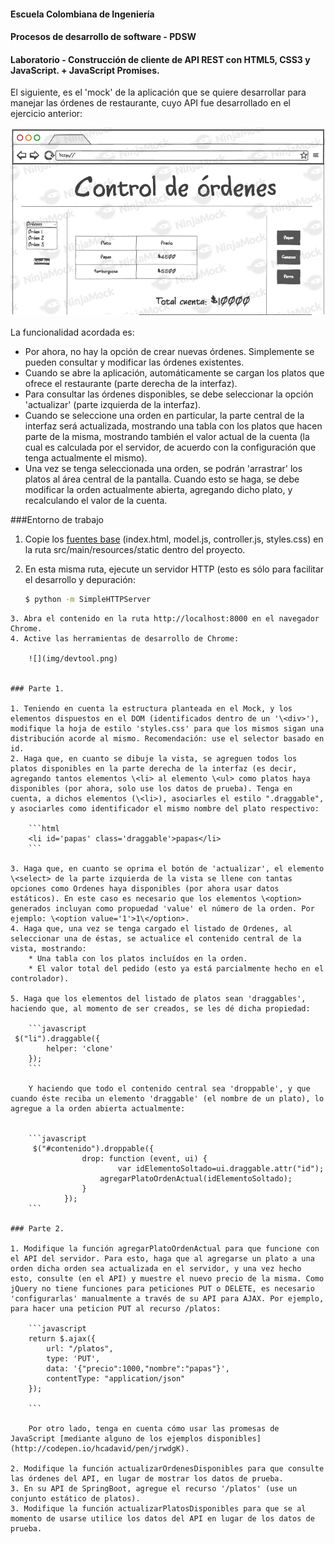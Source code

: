 #### Escuela Colombiana de Ingeniería
#### Procesos de desarrollo de software - PDSW
#### Laboratorio - Construcción de cliente de API REST con HTML5, CSS3 y JavaScript. + JavaScript Promises.

El siguiente, es el 'mock' de la aplicación que se quiere desarrollar para manejar las órdenes de restaurante, cuyo API fue desarrollado en el ejercicio anterior:


![](img/mock.png)

La funcionalidad acordada es:

* Por ahora, no hay la opción de crear nuevas órdenes. Simplemente se pueden consultar y modificar las órdenes existentes.
* Cuando se abre la aplicación, automáticamente se cargan los platos que ofrece el restaurante (parte derecha de la interfaz).
* Para consultar las órdenes disponibles, se debe seleccionar la opción 'actualizar' (parte izquierda de la interfaz).
* Cuando se seleccione una orden en particular, la parte central de la interfaz será actualizada, mostrando una tabla con los platos que hacen parte de la misma, mostrando también el valor actual de la cuenta (la cual es calculada por el servidor, de acuerdo con la configuración que tenga actualmente el mismo).
* Una vez se tenga seleccionada una orden, se podrán 'arrastrar' los platos al área central de la pantalla. Cuando esto se haga, se debe modificar la orden actualmente abierta, agregando dicho plato, y recalculando el valor de la cuenta.


###Entorno de trabajo

1. Copie los [fuentes base](fuentes.zip) (index.html, model.js, controller.js, styles.css) en la ruta  src/main/resources/static dentro del proyecto.
2. En esta misma ruta, ejecute un servidor HTTP (esto es sólo para facilitar el desarrollo y depuración:

	```bash
	$ python -m SimpleHTTPServer
```
3. Abra el contenido en la ruta http://localhost:8000 en el navegador Chrome.
4. Active las herramientas de desarrollo de Chrome:

	![](img/devtool.png)


### Parte 1.

1. Teniendo en cuenta la estructura planteada en el Mock, y los elementos dispuestos en el DOM (identificados dentro de un '\<div>'), modifique la hoja de estilo 'styles.css' para que los mismos sigan una distribución acorde al mismo. Recomendación: use el selector basado en id.
2. Haga que, en cuanto se dibuje la vista, se agreguen todos los platos disponibles en la parte derecha de la interfaz (es decir, agregando tantos elementos \<li> al elemento \<ul> como platos haya disponibles (por ahora, solo use los datos de prueba). Tenga en cuenta, a dichos elementos (\<li>), asociarles el estilo ".draggable", y asociarles como identificador el mismo nombre del plato respectivo:

	```html
	<li id='papas' class='draggable'>papas</li>
	```
	
3. Haga que, en cuanto se oprima el botón de 'actualizar', el elemento \<select> de la parte izquierda de la vista se llene con tantas opciones como Ordenes haya disponibles (por ahora usar datos estáticos). En este caso es necesario que los elementos \<option> generados incluyan como propuedad 'value' el número de la orden. Por ejemplo: \<option value='1'>1\</option>.
4. Haga que, una vez se tenga cargado el listado de Ordenes, al seleccionar una de éstas, se actualice el contenido central de la vista, mostrando:
	* Una tabla con los platos incluídos en la orden.
	* El valor total del pedido (esto ya está parcialmente hecho en el controlador).

5. Haga que los elementos del listado de platos sean 'draggables', haciendo que, al momento de ser creados, se les dé dicha propiedad:

	```javascript
 $("li").draggable({
        helper: 'clone'
    });	
	```
	
	Y haciendo que todo el contenido central sea 'droppable', y que cuando éste reciba un elemento 'draggable' (el nombre de un plato), lo agregue a la orden abierta actualmente:
   

	```javascript
	 $("#contenido").droppable({
                drop: function (event, ui) { 
	             		var idElementoSoltado=ui.draggable.attr("id");
                    agregarPlatoOrdenActual(idElementoSoltado);
                }
            });
	```

### Parte 2.

1. Modifique la función agregarPlatoOrdenActual para que funcione con el API del servidor. Para esto, haga que al agregarse un plato a una orden dicha orden sea actualizada en el servidor, y una vez hecho esto, consulte (en el API) y muestre el nuevo precio de la misma. Como jQuery no tiene funciones para peticiones PUT o DELETE, es necesario 'configurarlas' manualmente a través de su API para AJAX. Por ejemplo, para hacer una peticion PUT al recurso /platos:

	```javascript
    return $.ajax({
        url: "/platos",
        type: 'PUT',
        data: '{"precio":1000,"nombre":"papas"}',
        contentType: "application/json"
    });
    
	```

	Por otro lado, tenga en cuenta cómo usar las promesas de JavaScript [mediante alguno de los ejemplos disponibles](http://codepen.io/hcadavid/pen/jrwdgK).

2. Modifique la función actualizarOrdenesDisponibles para que consulte las órdenes del API, en lugar de mostrar los datos de prueba.
3. En su API de SpringBoot, agregue el recurso '/platos' (use un conjunto estático de platos).
3. Modifique la función actualizarPlatosDisponibles para que se al momento de usarse utilice los datos del API en lugar de los datos de prueba.
